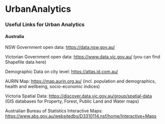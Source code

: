 # UrbanAnalytics


### Useful Links for Urban Analytics
#### Australia
NSW Government open data: https://data.nsw.gov.au/

Victorian Government open data: https://www.data.vic.gov.au/ (you can find Shapefile data here)

Demographic Data on city level: https://atlas.id.com.au/

AURIN Map: https://map.aurin.org.au/ (incl. population and demographics, health and wellbeing, socio-economic indices)

Victoria Spatial Data: https://discover.data.vic.gov.au/group/spatial-data (GIS databases for Property, Forest, Public Land and Water maps)

Australian Bureau of Statistics Interactive Maps: https://www.abs.gov.au/websitedbs/D3310114.nsf/home/Interactive+Maps

